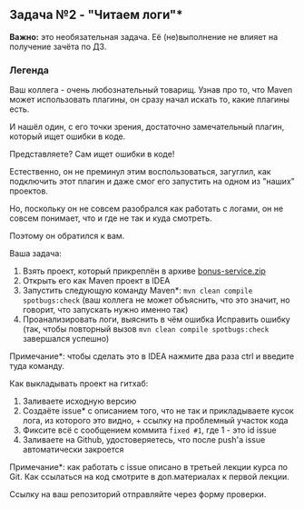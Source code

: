 ## Задача №2 - "Читаем логи"*

**Важно:** это необязательная задача. Её (не)выполнение не влияет на получение зачёта по ДЗ.

### Легенда

Ваш коллега - очень любознательный товарищ. Узнав про то, что Maven может использовать плагины, 
он сразу начал искать то, какие плагины есть.

И нашёл один, с его точки зрения, достаточно замечательный плагин, который ищет ошибки в коде.

Представляете? Сам ищет ошибки в коде!

Естественно, он не преминул этим воспользоваться, загуглил, как подключить этот плагин и даже смог его запустить на одном из "наших" проектов.

Но, поскольку он не совсем разобрался как работать с логами, он не совсем понимает, что и где не так и куда смотреть.

Поэтому он обратился к вам.

Ваша задача:

1.  Взять проект, который прикреплён в архиве [bonus-service.zip](https://github.com/netology-code/javaqa-homeworks/blob/master/maven-junit/artifacts/bonus-service.zip)
2.  Открыть его как Maven проект в IDEA
3.  Запустить следующую команду Maven*: ```mvn clean compile spotbugs:check``` (ваш коллега не может объяснить, что это значит, 
    но говорит, что запускать нужно именно так)
4.  Проанализировать логи, выяснить в чём ошибка
Исправить ошибку (так, чтобы повторный вызов ```mvn clean compile spotbugs:check``` завершался успешно)

Примечание*: чтобы сделать это в IDEA нажмите два раза ctrl и введите туда команду.

Как выкладывать проект на гитхаб:

1.  Заливаете исходную версию
2.  Создаёте issue* с описанием того, что не так и прикладываете кусок лога, из которого это видно, + ссылку на проблемный участок кода
3.  Фиксите всё с сообщением коммита ```fixed #1```, где 1 - это id issue
4.  Заливаете на Github, удостоверяетесь, что после push'а issue автоматически закроется

Примечание*: как работать с issue описано в третьей лекции курса по Git. Как ссылаться на код смотрите в доп.материалах к первой лекции.

Ссылку на ваш репозиторий отправляйте через форму проверки.